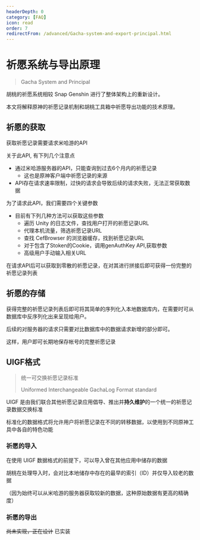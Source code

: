 ```yaml
---
headerDepth: 0
category: [FAQ]
icon: read
order: 7
redirectFrom: /advanced/Gacha-system-and-export-principal.html
---
```


# 祈愿系统与导出原理
> Gacha System and Principal


胡桃的祈愿系统相较 Snap Genshin 进行了整体架构上的重新设计。

本文将解释原神的祈愿记录机制和胡桃工具箱中祈愿导出功能的技术原理。

## 祈愿的获取

获取祈愿记录需要请求米哈游的API  

关于此API, 有下列几个注意点
* 通过米哈游服务器的API，只能查询到过去6个月内的祈愿记录
  * 这也是原神客户端中祈愿记录的来源
* API存在请求速率限制，过快的请求会导致后续的请求失败，无法正常获取数据

为了请求此API，我们需要四个关键参数

- 目前有下列几种方法可以获取这些参数
  * 遍历 Unity 的日志文件，查找用户打开的祈愿记录URL
  * 代理本机流量，筛选祈愿记录URL
  * 查找 CefBrowser 的浏览器缓存，找到祈愿记录URL
  * 对于包含了Stoken的Cookie，调用genAuthKey API,获取参数
  * 高级用户手动输入相关URL

在请求API后可以获取到零散的祈愿记录，在对其进行拼接后即可获得一份完整的祈愿记录列表

## 祈愿的存储

获得完整的祈愿记录列表后即可将其简单的序列化入本地数据库内，在需要时可从数据库中反序列化出来呈现给用户。

后续的对服务器的请求只需要对比数据库中的数据请求新增的部分即可。

这样，用户即可长期地保存帐号的完整祈愿记录

## UIGF格式
> 统一可交换祈愿记录标准
> 
> Uniformed Interchangeable GachaLog Format standard

UIGF 是由我们联合其他祈愿记录应用倡导、推出并**持久维护**的一个统一的祈愿记录数据交换标准

标准化的数据格式将允许用户将祈愿记录在不同的转移数据，以使用到不同原神工具中各自的特色功能

### 祈愿的导入

在使用 UIGF 数据格式的前提下，可以导入曾在其他应用中储存的数据  

胡桃在处理导入时，会对比本地储存中存在的最早的索引（ID）并仅导入较老的数据  

（因为始终可以从米哈游的服务器获取较新的数据，这种原始数据有更高的精确度）

### 祈愿的导出

~~尚未实现，正在设计~~
已实装